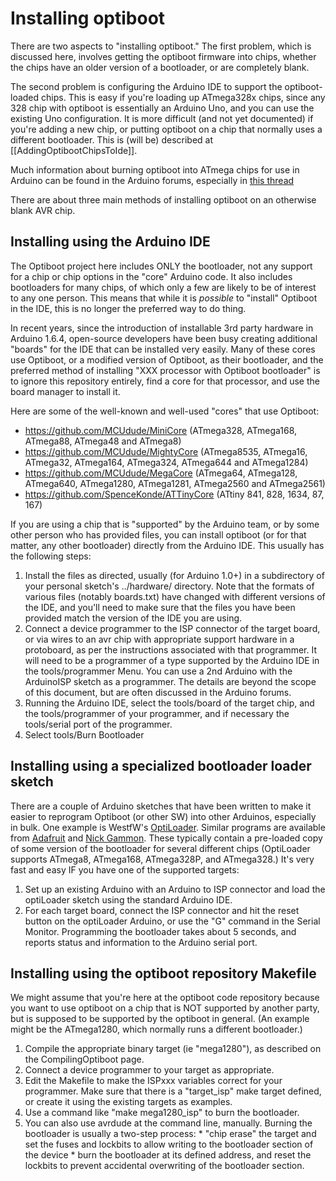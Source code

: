 # Installing optiboot #

There are two aspects to "installing optiboot."  The first problem, which is discussed here, involves getting the optiboot firmware into chips, whether the chips have an older version of a bootloader, or are completely blank.

The second problem is configuring the Arduino IDE to support the optiboot-loaded chips.  This is easy if you're loading up ATmega328x chips, since any 328 chip with optiboot is essentially an Arduino Uno, and you can use the existing Uno configuration.  It is more difficult (and not yet documented) if you're adding a new chip, or putting optiboot on a chip that normally uses a different bootloader.  This is (will be) described at [[AddingOptibootChipsToIde]].

Much information about burning optiboot into ATmega chips for use in Arduino can be found in the Arduino forums, especially in [this thread](http://arduino.cc/forum/index.php/topic,64105.0.html)

There are about three main methods of installing optiboot on an otherwise blank AVR chip.

## Installing using the Arduino IDE ##
The Optiboot project here includes ONLY the bootloader, not any support for a chip or chip
options in the "core" Arduino code.   It also includes bootloaders for many chips, of which only a few are likely to be of interest to any one person.  This means that while it is *possible* to "install" Optiboot in the IDE, this is no longer the preferred way to do thing.

 In recent years, since the introduction of installable
3rd party hardware in Arduino 1.6.4, open-source developers have been busy creating
additional "boards" for the IDE that can be installed very easily.  Many of these cores
use Optiboot, or a modified version of Optiboot, as their bootloader, and the preferred
method of installing "XXX processor with Optiboot bootloader" is to ignore this repository
entirely, find a core for that processor, and use the board manager to install it.

Here are some of the well-known and well-used "cores" that use Optiboot:

* https://github.com/MCUdude/MiniCore  (ATmega328, ATmega168, ATmega88, ATmega48 and ATmega8)
* https://github.com/MCUdude/MightyCore  (ATmega8535, ATmega16, ATmega32, ATmega164, ATmega324, ATmega644 and ATmega1284)
* https://github.com/MCUdude/MegaCore  (ATmega64, ATmega128, ATmega640, ATmega1280, ATmega1281, ATmega2560 and ATmega2561)
* https://github.com/SpenceKonde/ATTinyCore  (ATtiny 841, 828, 1634, 87, 167)


If you are using a chip that is "supported" by the Arduino team, or by some other person who has provided files, you can install optiboot (or for that matter, any other bootloader) directly from the Arduino IDE.  This usually has the following steps:

  1. Install the files as directed, usually (for Arduino 1.0+) in a subdirectory of your personal sketch's ../hardware/ directory.  Note that the formats of various files (notably boards.txt) have changed with different versions of the IDE, and you'll need to make sure that the files you have been provided match the version of the IDE you are using.
  1. Connect a device programmer to the ISP connector of the target board, or via wires to an avr chip with appropriate support hardware in a protoboard, as per the instructions associated with that programmer.  It will need to be a programmer of a type supported by the Arduino IDE in the tools/programmer Menu.  You can use a 2nd Arduino with the ArduinoISP sketch as a programmer.  The details are beyond the scope of this document, but are often discussed in the Arduino forums.
  1. Running the Arduino IDE, select the tools/board of the target chip, and the tools/programmer of your programmer, and if necessary the tools/serial port of the programmer.
  1. Select tools/Burn Bootloader

## Installing using a specialized bootloader loader sketch ##
There are a couple of Arduino sketches that have been written to make it easier to reprogram Optiboot (or other SW) into other Arduinos, especially in bulk.  One example is WestfW's [OptiLoader](https://github.com/WestfW/OptiLoader).  Similar programs are available from [Adafruit](https://github.com/adafruit/Standalone-Arduino-AVR-ISP-programmer) and [Nick Gammon](http://www.gammon.com.au/forum/?id=11635).  These typically contain a pre-loaded copy of some version of the bootloader for several different chips (OptiLoader supports ATmega8, ATmega168, ATmega328P, and ATmega328.)  It's very fast and easy IF you have one of the supported targets:

  1. Set up an existing Arduino with an Arduino to ISP connector and load the optiLoader sketch using the standard Arduino IDE.
  1. For each target board, connect the ISP connector and hit the reset button on the optiLoader Arduino, or use the "G" command in the Serial Monitor.  Programming the bootloader takes about 5 seconds, and reports status and information to the Arduino serial port.

## Installing using the optiboot repository Makefile ##
We might assume that you're here at the optiboot code repository because you want to use optiboot on a chip that is NOT supported by another party, but is supposed to be supported by the optiboot in general.  (An example might be the ATmega1280, which normally runs a different bootloader.)

  1. Compile the appropriate binary target (ie "mega1280"), as described on the CompilingOptiboot page.
  1. Connect a device programmer to your target as appropriate.
  1. Edit the Makefile to make the ISPxxx variables correct for your programmer.  Make sure that there is a "target\_isp" make target defined, or create it using the existing targets as examples.
  1. Use a command like "make mega1280\_isp" to burn the bootloader.
  1. You can also use avrdude at the command line, manually.  Burning the bootloader is usually a two-step process:
    * "chip erase" the target and set the fuses and lockbits to allow writing to the bootloader section of the device
    * burn the bootloader at its defined address, and reset the lockbits to prevent accidental overwriting of the bootloader section.